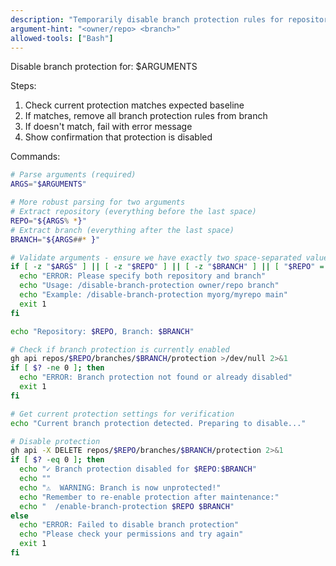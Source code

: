 ```yaml
---
description: "Temporarily disable branch protection rules for repository maintenance"
argument-hint: "<owner/repo> <branch>"
allowed-tools: ["Bash"]
---
```


Disable branch protection for: $ARGUMENTS

Steps:

1. Check current protection matches expected baseline
2. If matches, remove all branch protection rules from branch
3. If doesn't match, fail with error message
4. Show confirmation that protection is disabled

Commands:

```bash
# Parse arguments (required)
ARGS="$ARGUMENTS"

# More robust parsing for two arguments
# Extract repository (everything before the last space)
REPO="${ARGS% *}"
# Extract branch (everything after the last space)
BRANCH="${ARGS##* }"

# Validate arguments - ensure we have exactly two space-separated values
if [ -z "$ARGS" ] || [ -z "$REPO" ] || [ -z "$BRANCH" ] || [ "$REPO" = "$ARGS" ]; then
  echo "ERROR: Please specify both repository and branch"
  echo "Usage: /disable-branch-protection owner/repo branch"
  echo "Example: /disable-branch-protection myorg/myrepo main"
  exit 1
fi

echo "Repository: $REPO, Branch: $BRANCH"

# Check if branch protection is currently enabled
gh api repos/$REPO/branches/$BRANCH/protection >/dev/null 2>&1
if [ $? -ne 0 ]; then
  echo "ERROR: Branch protection not found or already disabled"
  exit 1
fi

# Get current protection settings for verification
echo "Current branch protection detected. Preparing to disable..."

# Disable protection
gh api -X DELETE repos/$REPO/branches/$BRANCH/protection 2>&1
if [ $? -eq 0 ]; then
  echo "✓ Branch protection disabled for $REPO:$BRANCH"
  echo ""
  echo "⚠️  WARNING: Branch is now unprotected!"
  echo "Remember to re-enable protection after maintenance:"
  echo "  /enable-branch-protection $REPO $BRANCH"
else
  echo "ERROR: Failed to disable branch protection"
  echo "Please check your permissions and try again"
  exit 1
fi
```
